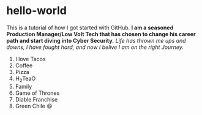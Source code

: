 # hello-world
This is a tutorial of how I got started with GitHub.
**I am a seasoned Production Manager/Low Volt Tech that has chosen to change his career path and start diving into Cyber Security.** 
*Life has thrown me ups and downs, I have fought hard, and now I belive I am on the right Journey.*
1. I love Tacos 
2. Coffee
3. Pizza
4. H<sub>2</sub>TeaO
5. Family
6. Game of Thrones
7. Diable Franchise
8. Green Chile
😆
